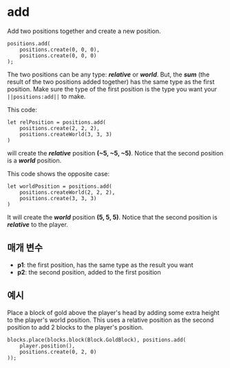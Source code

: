 # add

Add two positions together and create a new position.

```sig
positions.add(
    positions.create(0, 0, 0),
    positions.create(0, 0, 0)
);
```

The two positions can be any type: ***relative*** or ***world***. But, the ***sum*** (the result of the two positions added together) has the same type as the first position. Make sure the type of the first position is the type you want your `||positions:add||` to make.

This code:

```block
let relPosition = positions.add(
    positions.create(2, 2, 2),
    positions.createWorld(3, 3, 3)
)
```

will create the ***relative*** position **(~5, ~5, ~5)**. Notice that the second position is a ***world*** position.

This code shows the opposite case:

```block
let worldPosition = positions.add(
    positions.createWorld(2, 2, 2),
    positions.create(3, 3, 3)
)
```

It will create the ***world*** position **(5, 5, 5)**. Notice that the second position is ***relative*** to the player.

## 매개 변수

* **p1**: the first position, has the same type as the result you want
* **p2**: the second position, added to the first position

## 예시

Place a block of gold above the player's head by adding some extra height to the player's world position. This uses a relative position as the second position to add 2 blocks to the player's position.

```blocks
blocks.place(blocks.block(Block.GoldBlock), positions.add(
    player.position(),
    positions.create(0, 2, 0)
));
```